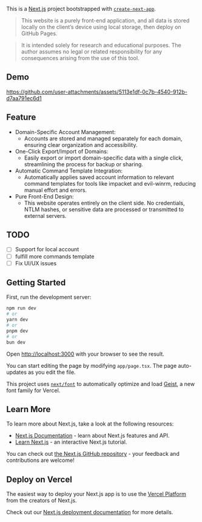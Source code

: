 This is a [Next.js](https://nextjs.org) project bootstrapped with [`create-next-app`](https://nextjs.org/docs/app/api-reference/cli/create-next-app).

> This website is a purely front-end application, and all data is stored locally on the client’s device using local storage, then deploy on GitHub Pages. 

> It is intended solely for research and educational purposes. The author assumes no legal or related responsibility for any consequences arising from the use of this tool.

## Demo

https://github.com/user-attachments/assets/5113e1df-0c7b-4540-912b-d7aa791ec6d1


## Feature

- Domain-Specific Account Management:
    - Accounts are stored and managed separately for each domain, ensuring clear organization and accessibility.
- One-Click Export/Import of Domains:
    - Easily export or import domain-specific data with a single click, streamlining the process for backup or sharing.
- Automatic Command Template Integration:
    - Automatically applies saved account information to relevant command templates for tools like impacket and evil-winrm, reducing manual effort and errors.
- Pure Front-End Design:
    - This website operates entirely on the client side. No credentials, NTLM hashes, or sensitive data are processed or transmitted to external servers.


## TODO

- [ ] Support for local account
- [ ] fulfill more commands template
- [ ] Fix UI/UX issues

## Getting Started

First, run the development server:

```bash
npm run dev
# or
yarn dev
# or
pnpm dev
# or
bun dev
```

Open [http://localhost:3000](http://localhost:3000) with your browser to see the result.

You can start editing the page by modifying `app/page.tsx`. The page auto-updates as you edit the file.

This project uses [`next/font`](https://nextjs.org/docs/app/building-your-application/optimizing/fonts) to automatically optimize and load [Geist](https://vercel.com/font), a new font family for Vercel.

## Learn More

To learn more about Next.js, take a look at the following resources:

- [Next.js Documentation](https://nextjs.org/docs) - learn about Next.js features and API.
- [Learn Next.js](https://nextjs.org/learn) - an interactive Next.js tutorial.

You can check out [the Next.js GitHub repository](https://github.com/vercel/next.js) - your feedback and contributions are welcome!

## Deploy on Vercel

The easiest way to deploy your Next.js app is to use the [Vercel Platform](https://vercel.com/new?utm_medium=default-template&filter=next.js&utm_source=create-next-app&utm_campaign=create-next-app-readme) from the creators of Next.js.

Check out our [Next.js deployment documentation](https://nextjs.org/docs/app/building-your-application/deploying) for more details.
